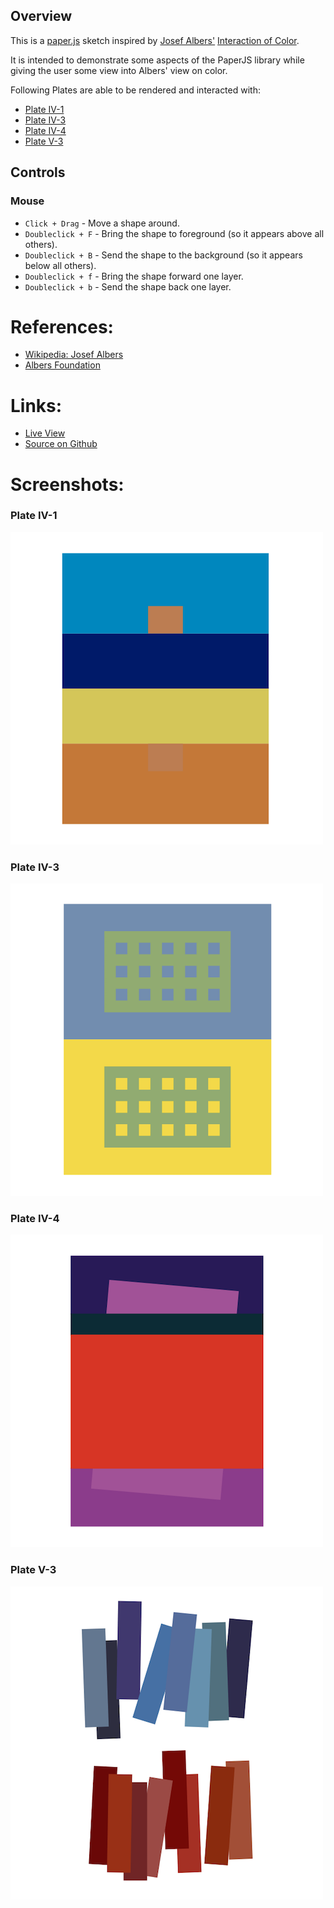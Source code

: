 
## Overview

This is a [paper.js][paperjs-home] sketch inspired by [Josef Albers'][wikipedia-josef-albers] [Interaction of Color][albers-foundation].

It is intended to demonstrate some aspects of the PaperJS library while giving the user some view into Albers' view on color.

Following Plates are able to be rendered and interacted with:

* [Plate IV-1](?plate=iv_1)
* [Plate IV-3](?plate=iv_3)
* [Plate IV-4](?plate=iv_4)
* [Plate V-3](?plate=v_3)

## Controls

### Mouse

* `Click + Drag` - Move a shape around.
* `Doubleclick + F` - Bring the shape to foreground (so it appears above all others).
* `Doubleclick + B` - Send the shape to the background (so it appears below all others).
* `Doubleclick + f` - Bring the shape forward one layer.
* `Doubleclick + b` - Send the shape back one layer.

# References:
* [Wikipedia: Josef Albers][wikipedia-josef-albers]
* [Albers Foundation][albers-foundation]

# Links: 

* [Live View][live-view]
* [Source on Github][source-code]

# Screenshots:

### Plate IV-1
![screenshot][screenshot-plate-iv-1]

### Plate IV-3
![screenshot][screenshot-plate-iv-3]

### Plate IV-4
![screenshot][screenshot-plate-iv-4]

### Plate V-3
![screenshot][screenshot-01]

[paperjs-home]: http://http://paperjs.org/
[source-code]: https://github.com/brianhonohan/sketchbook/tree/master/paperjs/interaction-of-color/
[live-view]: https://brianhonohan.com/sketchbook/paperjs/interaction-of-color/
[screenshot-01]: ./screenshot-01.png
[screenshot-plate-iv-1]: ./screenshot-plate-iv-1.png
[screenshot-plate-iv-3]: ./screenshot-plate-iv-3.png
[screenshot-plate-iv-4]: ./screenshot-plate-iv-4.png


[wikipedia-josef-albers]: https://en.wikipedia.org/wiki/Josef_Albers
[albers-foundation]: https://albersfoundation.org/teaching/josef-albers/interaction-of-color/publications/overview/